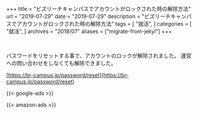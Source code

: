 +++
title = "ビズリーチキャンパスでアカウントがロックされた時の解除方法"
url = "2019-07-29"
date = "2019-07-29"
description = "ビズリーチキャンパスでアカウントがロックされた時の解除方法"
tags = [
    "就活",
]
categories = [
    "就活",
]
archives = "2019/07"
aliases = ["migrate-from-jekyl"]
+++

<br>

パスワードをリセットする事で、アカウントのロックが解除されました。
運営への問い合わせをしなくても解除できました。

[https://br-campus.jp/password/reset](https://br-campus.jp/password/reset)

<!-- Google Ads -->
{{< google-ads >}}

<!-- Amazon Ads -->
{{< amazon-ads >}}

<br>

